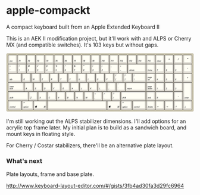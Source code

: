 # apple-compackt
A compact keyboard built from an Apple Extended Keyboard II

This is an AEK II modification project, but it'll work with and ALPS or Cherry MX
(and compatible switches).  It's 103 keys but without gaps.

![](keyboard-layout.png)

I'm still working out the ALPS stabilizer dimensions.  I'll add options for an acrylic top frame later. My
initial plan is to build as a sandwich board, and mount keys in floating style.

For Cherry / Costar stabilizers, there'll be an alternative plate layout.

### What's next

Plate layouts, frame and base plate.

http://www.keyboard-layout-editor.com/#/gists/3fb4ad30fa3d29fc6964

